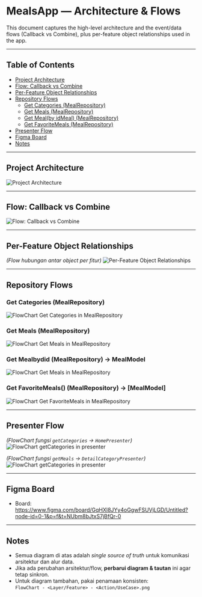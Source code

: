 
# MealsApp — Architecture & Flows

This document captures the high-level architecture and the event/data flows (Callback vs Combine), plus per-feature object relationships used in the app.

---

## Table of Contents
- [Project Architecture](#project-architecture)
- [Flow: Callback vs Combine](#flow-callback-vs-combine)
- [Per-Feature Object Relationships](#per-feature-object-relationships)
- [Repository Flows](#repository-flows)
  - [Get Categories (MealRepository)](#get-categories-mealrepository)
  - [Get Meals (MealRepository)](#get-meals-mealrepository)
  - [Get Meal(by idMeal) (MealRepository)](#get-mealbyid-mealrepository)
  - [Get FavoriteMeals (MealRepository)](#get-favoritemeals-mealrepository)
- [Presenter Flow](#presenter-flow)
- [Figma Board](#figma-board)
- [Notes](#notes)

---

## Project Architecture
![Project Architecture](https://github.com/user-attachments/assets/adf2b59a-2b69-4d45-8a69-bd3d4c11cca9)

---

## Flow: Callback vs Combine
![Flow: Callback vs Combine](https://github.com/user-attachments/assets/3ff2a5db-9010-41c5-b73a-a88e1dedb7f9)

---

## Per-Feature Object Relationships
_(Flow hubungan antar object per fitur)_
![Per-Feature Object Relationships](https://github.com/user-attachments/assets/ed5363b1-3789-478e-b210-52ac4aef33e6)

---

## Repository Flows

### Get Categories (MealRepository)
![FlowChart Get Categories in MealRepository](https://github.com/user-attachments/assets/b7275491-0da9-41fb-8665-9cb5d1f0aa51)

### Get Meals (MealRepository)
![FlowChart Get Meals in MealRepository](https://github.com/user-attachments/assets/d3f2b8a3-e8ef-4a24-a3ad-ef7b9b528f52)


### Get Mealbydid (MealRepository) -> MealModel
![FlowChart Get Meals in MealRepository](https://github.com/user-attachments/assets/3dc232ec-7792-40b1-94f3-a3f73a30a019)

### Get FavoriteMeals() (MealRepository) -> [MealModel]
![FlowChart Get FavoriteMeals in MealRepository](https://github.com/user-attachments/assets/d73ca415-1502-4feb-b258-e86701bf883c)

---

## Presenter Flow
_(FlowChart fungsi `getCategories` → `HomePresenter`)_
![FlowChart getCategories in presenter](https://github.com/user-attachments/assets/50aa48d6-142d-4efa-9d47-0c6675bb60ed)

_(FlowChart fungsi `getMeals` → `DetailCategoryPresenter`)_
![FlowChart getCategories in presenter](https://github.com/user-attachments/assets/4fdcf582-25c5-4f8f-8b9a-a0a1cb743d8d)

---

## Figma Board
- Board: https://www.figma.com/board/GqHXl8JYy4oGgwFSUVjLGD/Untitled?node-id=0-1&p=f&t=NUbm8bJtxS7jBfQr-0

---

## Notes
- Semua diagram di atas adalah _single source of truth_ untuk komunikasi arsitektur dan alur data.
- Jika ada perubahan arsitektur/flow, **perbarui diagram & tautan** ini agar tetap sinkron.
- Untuk diagram tambahan, pakai penamaan konsisten:  
  `FlowChart - <Layer/Feature> - <Action/UseCase>.png`


